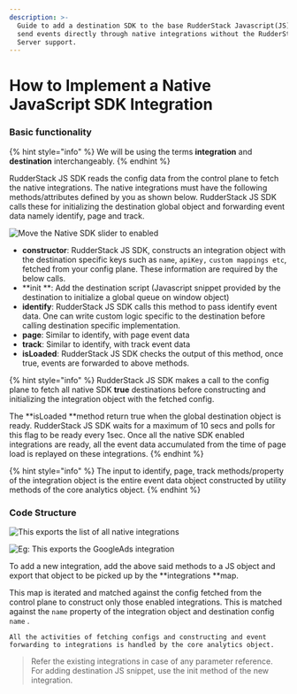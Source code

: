 ```yaml
---
description: >-
  Guide to add a destination SDK to the base RudderStack Javascript(JS) SDK to
  send events directly through native integrations without the RudderStack
  Server support.
---
```


# How to Implement a Native JavaScript SDK Integration

### Basic functionality  

{% hint style="info" %}
We will be using the terms **integration** and **destination** interchangeably. 
{% endhint %}

RudderStack JS SDK reads the config data from the control plane to fetch the native integrations. The native integrations must have the following methods/attributes defined by you as shown below. RudderStack JS SDK calls these for initializing the destination global object and forwarding event data namely identify, page and track.

![Move the Native SDK slider to enabled](../../../.gitbook/assets/screenshot-2019-12-10-at-7.57.43-pm.png)

* **constructor**: RudderStack JS SDK, constructs an integration object with the destination specific keys such as `name`, `apiKey,` `custom mappings etc`, fetched from your config plane. These information are required by the below calls.
* **init **: Add the destination script (Javascript snippet provided by the destination to initialize a global queue on window object)
* **identify**: RudderStack JS SDK calls this method to pass identify event data. One can write custom logic specific to the destination before calling destination specific implementation.
* **page**: Similar to identify, with page event data
* **track**: Similar to identify, with track event data
* **isLoaded**: RudderStack JS SDK checks the output of this method, once true, events are forwarded to above methods.

{% hint style="info" %}
RudderStack JS SDK makes a call to the config plane to fetch all native SDK **true** destinations before constructing and initializing the integration object with the fetched config.

The **isLoaded **method return true when the global destination object is ready. RudderStack JS SDK waits for a maximum of 10 secs and polls for this flag to be ready every 1sec. Once all the native SDK enabled integrations are ready, all the event data accumulated from the time of page load is replayed on these integrations.
{% endhint %}

{% hint style="info" %}
The input to identify, page, track methods/property of the integration object is the entire event data object constructed by utility methods of the core analytics object.
{% endhint %}

### Code Structure

![This exports the list of all native integrations](../../../.gitbook/assets/screenshot-2019-12-10-at-7.21.35-pm.png)

![Eg: This exports the GoogleAds integration](../../../.gitbook/assets/screenshot-2019-12-10-at-7.22.25-pm.png)

To add a new integration, add the above said methods to a JS object and export that object to be picked up by the **integrations **map.

This map is iterated and matched against the config fetched from the control plane to construct only those enabled integrations. This is matched against the `name` property of the integration object and destination config `name` . 

`All the activities of fetching configs and constructing and event forwarding to integrations is handled by the core analytics object.`



> Refer the existing integrations in case of any parameter reference.\
> For adding destination JS snippet, use the init method of the new integration.
